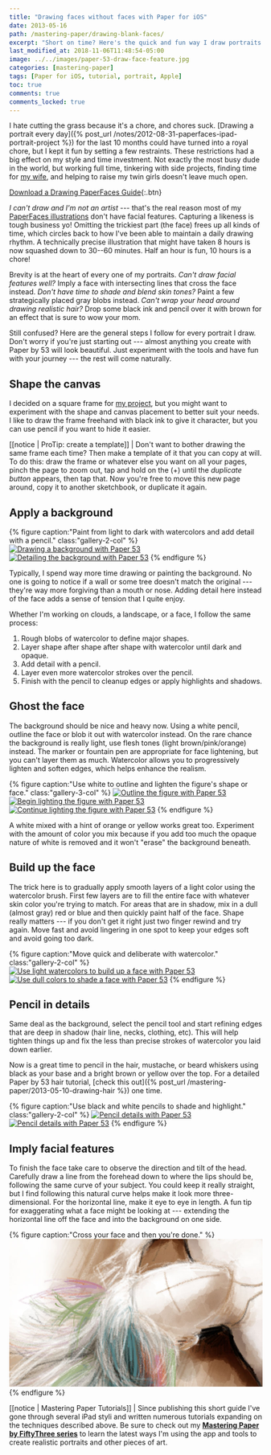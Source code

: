 ```yaml
---
title: "Drawing faces without faces with Paper for iOS"
date: 2013-05-16
path: /mastering-paper/drawing-blank-faces/
excerpt: "Short on time? Here's the quick and fun way I draw portraits using Paper for iOS."
last_modified_at: 2018-11-06T11:48:54-05:00
image: ../../images/paper-53-draw-face-feature.jpg
categories: [mastering-paper]
tags: [Paper for iOS, tutorial, portrait, Apple]
toc: true
comments: true
comments_locked: true
---
```


I hate cutting the grass because it's a chore, and chores suck. [Drawing a portrait every day]({% post_url /notes/2012-08-31-paperfaces-ipad-portrait-project %}) for the last 10 months could have turned into a royal chore, but I kept it fun by setting a few restraints. These restrictions had a big effect on my style and time investment. Not exactly the most busy dude in the world, but working full time, tinkering with side projects, finding time for [my wife](https://2littlerosebuds.com/ "2 Little Rosebuds"), and helping to raise my twin girls doesn't leave much open.

[Download a Drawing PaperFaces Guide](../../images/paperfaces-portrait-cheatsheet.jpg){:.btn}

*I can't draw and I'm not an artist* --- that's the real reason most of my [PaperFaces illustrations](/paperfaces/) don't have facial features. Capturing a likeness is tough business yo! Omitting the trickiest part (the face) frees up all kinds of time, which circles back to how I've been able to maintain a daily drawing rhythm. A technically precise illustration that might have taken 8 hours is now squashed down to 30--60 minutes. Half an hour is fun, 10 hours is a chore!

Brevity is at the heart of every one of my portraits. *Can't draw facial features well?* Imply a face with intersecting lines that cross the face instead. *Don't have time to shade and blend skin tones?* Paint a few strategically placed gray blobs instead. *Can't wrap your head around drawing realistic hair?* Drop some black ink and pencil over it with brown for an effect that is sure to wow your mom.

Still confused? Here are the general steps I follow for every portrait I draw. Don't worry if you're just starting out --- almost anything you create with Paper by 53 will look beautiful. Just experiment with the tools and have fun with your journey --- the rest will come naturally.

## Shape the canvas

I decided on a square frame for [my project](/paperfaces/ "PaperFaces iPad Portrait Project"), but you might want to experiment with the shape and canvas placement to better suit your needs. I like to draw the frame freehand with black ink to give it character, but you can use pencil if you want to hide it easier.

[[notice | ProTip: create a template]]
| Don't want to bother drawing the same frame each time? Then make a template of it that you can copy at will. To do this: draw the frame or whatever else you want on all your pages, pinch the page to zoom out, tap and hold on the (+) until the *duplicate button* appears, then tap that. Now you're free to move this new page around, copy it to another sketchbook, or duplicate it again.

## Apply a background

{% figure caption:"Paint from light to dark with watercolors and add detail with a pencil." class:"gallery-2-col" %}
[![Drawing a background with Paper 53](../../images/paper-53-draw-background-400.jpg)](../../images/paper-53-draw-background-lg.jpg)
[![Detailing the background with Paper 53](../../images/paper-53-detail-background-400.jpg)](../../images/paper-53-detail-background-lg.jpg)
{% endfigure %}

Typically, I spend way more time drawing or painting the background. No one is going to notice if a wall or some tree doesn't match the original --- they're way more forgiving than a mouth or nose. Adding detail here instead of the face adds a sense of tension that I quite enjoy.

Whether I'm working on clouds, a landscape, or a face, I follow the same process:

1. Rough blobs of watercolor to define major shapes.
2. Layer shape after shape after shape with watercolor until dark and opaque.
3. Add detail with a pencil.
4. Layer even more watercolor strokes over the pencil.
5. Finish with the pencil to cleanup edges or apply highlights and shadows.

## Ghost the face

The background should be nice and heavy now. Using a white pencil, outline the face or blob it out with watercolor instead. On the rare chance the background is really light, use flesh tones (light brown/pink/orange) instead. The marker or fountain pen are appropriate for face lightening, but you can't layer them as much. Watercolor allows you to progressively lighten and soften edges, which helps enhance the realism.

{% figure caption:"Use white to outline and lighten the figure's shape or face." class:"gallery-3-col" %}
[![Outline the figure with Paper 53](../../images/paper-53-pencil-outline-figure-400.jpg)](../../images/paper-53-pencil-outline-figure-lg.jpg)
[![Begin lighting the figure with Paper 53](../../images/paper-53-lighten-figure-1-400.jpg)](../../images/paper-53-lighten-figure-1-lg.jpg)
[![Continue lighting the figure with Paper 53](../../images/paper-53-lighten-figure-2-400.jpg)](../../images/paper-53-lighten-figure-2-lg.jpg)
{% endfigure %}

A white mixed with a hint of orange or yellow works great too. Experiment with the amount of color you mix because if you add too much the opaque nature of white is removed and it won't "erase" the background beneath.

## Build up the face

The trick here is to gradually apply smooth layers of a light color using the watercolor brush. First few layers are to fill the entire face with whatever skin color you're trying to match. For areas that are in shadow, mix in a dull (almost gray) red or blue and then quickly paint half of the face. Shape really matters --- if you don't get it right just two finger rewind and try again. Move fast and avoid lingering in one spot to keep your edges soft and avoid going too dark.

{% figure caption:"Move quick and deliberate with watercolor." class:"gallery-2-col" %}
[![Use light watercolors to build up a face with Paper 53](../../images/paper-53-build-face-watercolor-1-400.jpg)](../../images/paper-53-build-face-watercolor-1-lg.jpg) [![Use dull colors to shade a face with Paper 53](../../images/paper-53-build-face-watercolor-2-400.jpg)](../../images/paper-53-build-face-watercolor-2-lg.jpg)
{% endfigure %}

## Pencil in details

Same deal as the background, select the pencil tool and start refining edges that are deep in shadow (hair line, necks, clothing, etc). This will help tighten things up and fix the less than precise strokes of watercolor you laid down earlier. 

Now is a great time to pencil in the hair, mustache, or beard whiskers using black as your base and a bright brown or yellow over the top. For a detailed Paper by 53 hair tutorial, [check this out]({% post_url /mastering-paper/2013-05-10-drawing-hair %}) one time.

{% figure caption:"Use black and white pencils to shade and highlight." class:"gallery-2-col" %}
[![Pencil details with Paper 53](../../images/paper-53-pencil-detail-face-1-400.jpg)](../../images/paper-53-pencil-detail-face-1-lg.jpg) [![Pencil details with Paper 53](../../images/paper-53-pencil-detail-face-2-400.jpg)](../../images/paper-53-pencil-detail-face-2-lg.jpg)
{% endfigure %}

## Imply facial features

To finish the face take care to observe the direction and tilt of the head. Carefully draw a line from the forehead down to where the lips should be, following the same curve of your subject. You could keep it really straight, but I find following this natural curve helps make it look more three-dimensional. For the horizontal line, make it eye to eye in length. A fun tip for exaggerating what a face might be looking at --- extending the horizontal line off the face and into the background on one side.

{% figure caption:"Cross your face and then you're done." %}
![Detail of face drawn with Paper by 53](../../images/paper-53-face-cross-lg.jpg)
{% endfigure %}

[[notice | Mastering Paper Tutorials]]
| Since publishing this short guide I've gone through several iPad styli and written numerous tutorials expanding on the techniques described above. Be sure to check out my [**Mastering Paper by FiftyThree series**](/mastering-paper/) to learn the latest ways I'm using the app and tools to create realistic portraits and other pieces of art. 
